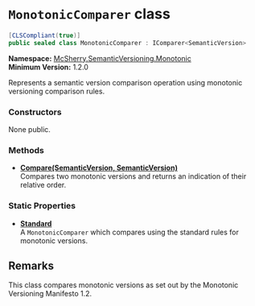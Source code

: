 # `MonotonicComparer` class

```c#
[CLSCompliant(true)]
public sealed class MonotonicComparer : IComparer<SemanticVersion>
```

**Namespace:** [McSherry.SemanticVersioning.Monotonic][1]  
**Minimum Version:** 1.2.0

Represents a semantic version comparison operation using monotonic
versioning comparison rules.

[1]: ../


### Constructors

None public.

### Methods

- **[Compare(SemanticVersion, SemanticVersion)][2]**  
  Compares two monotonic versions and returns an indication of
  their relative order.
  
### Static Properties

- **[Standard][3]**  
  A `MonotonicComparer` which compares using the standard rules
  for monotonic versions.

[2]: ./Compare(SemanticVersion,SemanticVersion).md
[3]: ./Standard.md

## Remarks

This class compares monotonic versions as set out by the Monotonic
Versioning Manifesto 1.2.